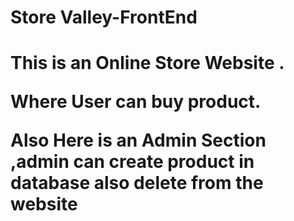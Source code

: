 <h1>Store Valley-FrontEnd<h1>
<p>This is an Online Store Website .<p>
<p>Where User can buy product.<p>
<p>Also Here is an Admin Section ,admin can create product in database also delete from the website<p>